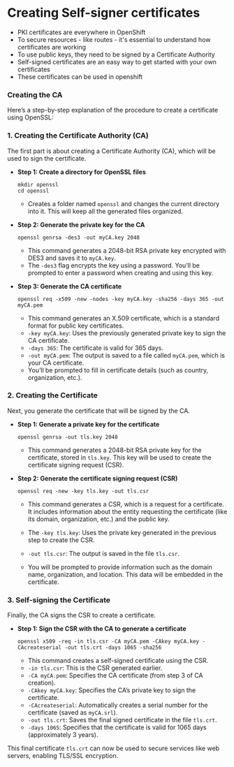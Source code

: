 # Creating Self-signer certificates 

- PKI certificates are everywhere in OpenShift
- To secure resources - like routes - it's essential to understand how certificates are working
- To use public keys, they need to be signed by a Certificate Authority 
- Self-signed certificates are an easy way to get started with your own certificates 
- These certificates can be used in openshift 

### Creating the CA 

Here’s a step-by-step explanation of the procedure to create a certificate using OpenSSL:

### 1. **Creating the Certificate Authority (CA)**

The first part is about creating a Certificate Authority (CA), which will be used to sign the certificate.

- **Step 1: Create a directory for OpenSSL files**  
  ```shell
  mkdir openssl 
  cd openssl
  ```
  - Creates a folder named `openssl` and changes the current directory into it. This will keep all the generated files organized.

- **Step 2: Generate the private key for the CA**  
  ```shell
  openssl genrsa -des3 -out myCA.key 2048
  ```
  - This command generates a 2048-bit RSA private key encrypted with DES3 and saves it to `myCA.key`.
  - The `-des3` flag encrypts the key using a password. You’ll be prompted to enter a password when creating and using this key.

- **Step 3: Generate the CA certificate**  
  ```shell
  openssl req -x509 -new -nodes -key myCA.key -sha256 -days 365 -out myCA.pem
  ```
  - This command generates an X.509 certificate, which is a standard format for public key certificates.
  - `-key myCA.key`: Uses the previously generated private key to sign the CA certificate.
  - `-days 365`: The certificate is valid for 365 days.
  - `-out myCA.pem`: The output is saved to a file called `myCA.pem`, which is your CA certificate.
  - You’ll be prompted to fill in certificate details (such as country, organization, etc.).

### 2. **Creating the Certificate**

Next, you generate the certificate that will be signed by the CA.

- **Step 1: Generate a private key for the certificate**  
  ```shell
  openssl genrsa -out tls.key 2048
  ```
  - This command generates a 2048-bit RSA private key for the certificate, stored in `tls.key`. This key will be used to create the certificate signing request (CSR).

- **Step 2: Generate the certificate signing request (CSR)**  
  ```shell
  openssl req -new -key tls.key -out tls.csr
  ```
  - This command generates a CSR, which is a request for a certificate. It includes information about the entity requesting the certificate (like its domain, organization, etc.) and the public key.
  - The `-key tls.key`: Uses the private key generated in the previous step to create the CSR.
  - `-out tls.csr`: The output is saved in the file `tls.csr`.

  - You will be prompted to provide information such as the domain name, organization, and location. This data will be embedded in the certificate.

### 3. **Self-signing the Certificate**

Finally, the CA signs the CSR to create a certificate.

- **Step 1: Sign the CSR with the CA to generate a certificate**  
  ```shell
  openssl x509 -req -in tls.csr -CA myCA.pem -CAkey myCA.key -CAcreateserial -out tls.crt -days 1065 -sha256
  ```
  - This command creates a self-signed certificate using the CSR.
  - `-in tls.csr`: This is the CSR generated earlier.
  - `-CA myCA.pem`: Specifies the CA certificate (from step 3 of CA creation).
  - `-CAkey myCA.key`: Specifies the CA’s private key to sign the certificate.
  - `-CAcreateserial`: Automatically creates a serial number for the certificate (saved as `myCA.srl`).
  - `-out tls.crt`: Saves the final signed certificate in the file `tls.crt`.
  - `-days 1065`: Specifies that the certificate is valid for 1065 days (approximately 3 years).
  
This final certificate `tls.crt` can now be used to secure services like web servers, enabling TLS/SSL encryption.
